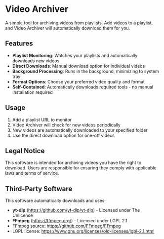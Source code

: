 # Video Archiver

A simple tool for archiving videos from playlists. Add videos to a playlist, and Video Archiver will automatically download them for you.

## Features

- **Playlist Monitoring**: Watches your playlists and automatically downloads new videos
- **Direct Downloads**: Manual download option for individual videos
- **Background Processing**: Runs in the background, minimizing to system tray
- **Format Options**: Choose your preferred video quality and format
- **Self-Contained**: Automatically downloads required tools - no manual installation required

## Usage

1. Add a playlist URL to monitor
2. Video Archiver will check for new videos periodically
3. New videos are automatically downloaded to your specified folder
4. Use the direct download option for one-off videos

## Legal Notice

This software is intended for archiving videos you have the right to download. Users are responsible for ensuring they comply with applicable laws and terms of service.

## Third-Party Software

This software automatically downloads and uses:

- **yt-dlp** (https://github.com/yt-dlp/yt-dlp) - Licensed under The Unlicense
- **FFmpeg** (https://ffmpeg.org/) - Licensed under LGPL 2.1
 - FFmpeg source: https://github.com/FFmpeg/FFmpeg
 - LGPL license: https://www.gnu.org/licenses/old-licenses/lgpl-2.1.html